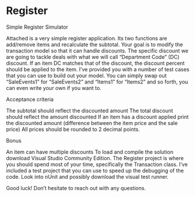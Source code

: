 # Register
Simple Register Simulator

Attached is a very simple register application. Its two functions are add/remove items and recalculate the subtotal. Your goal is to modify the transaction model so that it can handle discounts. The specific discount we are going to tackle deals with what we will call “Department Code” (DC) discount. 
If an item DC matches that of the discount, the discount percent should be applied to the item. 
I’ve provided you with a number of test cases that you can use to build out your model. You can simply swap out “SaleEvents1” for “SaleEvents2” and “Items1” for “Items2” and so forth, you can even write your own if you want to. 

Acceptance criteria

The subtotal should reflect the discounted amount
The total discount should reflect the amount discounted
If an item has a discount applied print the discounted amount (difference between the item price and the sale price)
All prices should be rounded to 2 decimal points.

Bonus

An item can have multiple discounts
To load and compile the solution download <a>Visual Studio Community Edition</a>. The Register project is where you should spend most of your time, specifically the Transaction class. I’ve included a test project that you can use to speed up the debugging of the code. Look into nUnit and possibly download the visual test runner. 

Good luck! Don’t hesitate to reach out with any questions.
